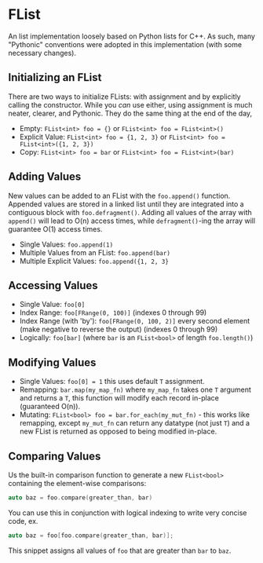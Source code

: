 # FList

An list implementation loosely based on Python lists for C++. As such, many "Pythonic" conventions were adopted in this implementation (with some necessary changes).

## Initializing an FList

There are two ways to initialize FLists: with assignment and by explicitly calling the constructor. While you *can* use either, using assignment is much neater, clearer, and Pythonic. They do the same thing at the end of the day,

* Empty: `FList<int> foo = {}` or `FList<int> foo = FList<int>()`
* Explicit Value: `FList<int> foo = {1, 2, 3}` or `FList<int> foo = FList<int>({1, 2, 3})`
* Copy: `FList<int> foo = bar` or `FList<int> foo = FList<int>(bar)`

## Adding Values

New values can be added to an FList with the `foo.append()` function. Appended values are stored in a linked list until they are integrated into a contiguous block with `foo.defragment()`. Adding all values of the array with `append()` will lead to O(n) access times, while `defragment()`-ing the array will guarantee O(1) access times.

* Single Values: `foo.append(1)`
* Multiple Values from an FList: `foo.append(bar)`
* Multiple Explicit Values: `foo.append({1, 2, 3}`

## Accessing Values

* Single Value: `foo[0]`
* Index Range: `foo[FRange(0, 100)]` (indexes 0 through 99)
* Index Range (with 'by'): `foo[FRange(0, 100, 2)]` every second element (make negative to reverse the output) (indexes 0 through 99)
* Logically: `foo[bar]` (where `bar` is an `FList<bool>` of length `foo.length()`)

## Modifying Values

* Single Values: `foo[0] = 1` this uses default `T` assignment.
* Remapping: `bar.map(my_map_fn)` where `my_map_fn` takes one `T` argument and returns a `T`, this function will modify each record in-place (guaranteed O(n)).
* Mutating: `FList<bool> foo = bar.for_each(my_mut_fn)` - this works like remapping, except `my_mut_fn` can return any datatype (not just `T`) and a new FList is returned as opposed to being modified in-place.

## Comparing Values

Us the built-in comparison function to generate a new `FList<bool>` containing the element-wise comparisons:

```C++
auto baz = foo.compare(greater_than, bar)
```

You can use this in conjunction with logical indexing to write very concise code, ex.
```C++
auto baz = foo[foo.compare(greater_than, bar)];
```
This snippet assigns all values of `foo` that are greater than `bar` to `baz`.
